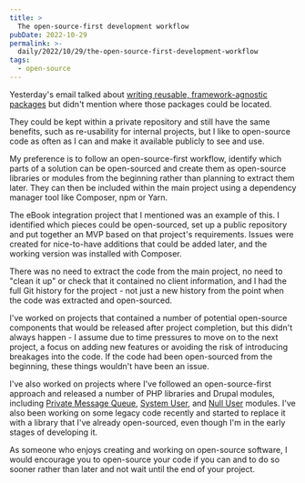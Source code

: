 ```yaml
---
title: >
  The open-source-first development workflow
pubDate: 2022-10-29
permalink: >-
  daily/2022/10/29/the-open-source-first-development-workflow
tags:
  - open-source
---
```


Yesterday's email talked about [writing reusable, framework-agnostic packages]({{site.url}}/daily/2022/10/28/why-write-framework-agnostic-packages) but didn't mention where those packages could be located.

They could be kept within a private repository and still have the same benefits, such as re-usability for internal projects, but I like to open-source code as often as I can and make it available publicly to see and use.

My preference is to follow an open-source-first workflow, identify which parts of a solution can be open-sourced and create them as open-source libraries or modules from the beginning rather than planning to extract them later. They can then be included within the main project using a dependency manager tool like Composer, npm or Yarn.

The eBook integration project that I mentioned was an example of this. I identified which pieces could be open-sourced, set up a public repository and put together an MVP based on that project's requirements. Issues were created for nice-to-have additions that could be added later, and the working version was installed with Composer.

There was no need to extract the code from the main project, no need to "clean it up" or check that it contained no client information, and I had the full Git history for the project - not just a new history from the point when the code was extracted and open-sourced.

I've worked on projects that contained a number of potential open-source components that would be released after project completion, but this didn't always happen - I assume due to time pressures to move on to the next project, a focus on adding new features or avoiding the risk of introducing breakages into the code. If the code had been open-sourced from the beginning, these things wouldn't have been an issue.

I've also worked on projects where I've followed an open-source-first approach and released a number of PHP libraries and Drupal modules, including [Private Message Queue](https://www.drupal.org/project/private_message_queue), [System User](https://www.drupal.org/project/system_user), and [Null User](https://www.drupal.org/project/null_user) modules. I've also been working on some legacy code recently and started to replace it with a library that I've already open-sourced, even though I'm in the early stages of developing it.

As someone who enjoys creating and working on open-source software, I would encourage you to open-source your code if you can and to do so sooner rather than later and not wait until the end of your project.
